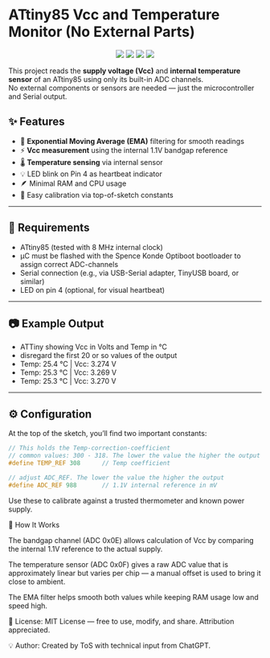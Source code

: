 # ATtiny85 Vcc and Temperature Monitor (No External Parts)

<p align="center">
  <a href="#"><img src="https://img.shields.io/badge/platform-ATtiny85-orange"></a>
  <a href="#"><img src="https://img.shields.io/badge/made%20with-Arduino-blue"></a>
  <a href="LICENSE"><img src="https://img.shields.io/badge/License-MIT-yellow.svg"></a>
  <a href="https://github.com/SpenceKonde/ATTinyCore"><img src="https://img.shields.io/badge/core-Spence%20Konde-green"></a>
</p>


This project reads the **supply voltage (Vcc)** and **internal temperature sensor** of an ATtiny85 using only its built-in ADC channels.  
No external components or sensors are needed — just the microcontroller and Serial output.

## ✨ Features

- 🧠 **Exponential Moving Average (EMA)** filtering for smooth readings  
- ⚡ **Vcc measurement** using the internal 1.1V bandgap reference  
- 🌡️ **Temperature sensing** via internal sensor  
- 💡 LED blink on Pin 4 as heartbeat indicator  
- 🪶 Minimal RAM and CPU usage  
- 🔧 Easy calibration via top-of-sketch constants

---

## 🧰 Requirements

- ATtiny85 (tested with 8 MHz internal clock)
- µC must be flashed with the Spence Konde Optiboot bootloader to assign correct ADC-channels
- Serial connection (e.g., via USB-Serial adapter, TinyUSB board, or similar)
- LED on pin 4 (optional, for visual heartbeat)

---

## 📷 Example Output
- ATTiny showing Vcc in Volts and Temp in °C
- disregard the first 20 or so values of the output
- Temp: 25.4 °C | Vcc: 3.274 V
- Temp: 25.3 °C | Vcc: 3.269 V
- Temp: 25.3 °C | Vcc: 3.270 V


---

## ⚙️ Configuration

At the top of the sketch, you’ll find two important constants:

```cpp
// This holds the Temp-correction-coefficient
// common values: 300 - 318. The lower the value the higher the output
#define TEMP_REF 308      // Temp coefficient

// adjust ADC_REF. The lower the value the higher the output
#define ADC_REF 988       // 1.1V internal reference in mV
```
Use these to calibrate against a trusted thermometer and known power supply.



🧪 How It Works

The bandgap channel (ADC 0x0E) allows calculation of Vcc by comparing the internal 1.1V reference to the actual supply.

The temperature sensor (ADC 0x0F) gives a raw ADC value that is approximately linear but varies per chip — a manual offset is used to bring it close to ambient.


The EMA filter helps smooth both values while keeping RAM usage low and speed high.


🧵 License:
MIT License — free to use, modify, and share. Attribution appreciated.

💡 Author:
Created by ToS with technical input from ChatGPT.




